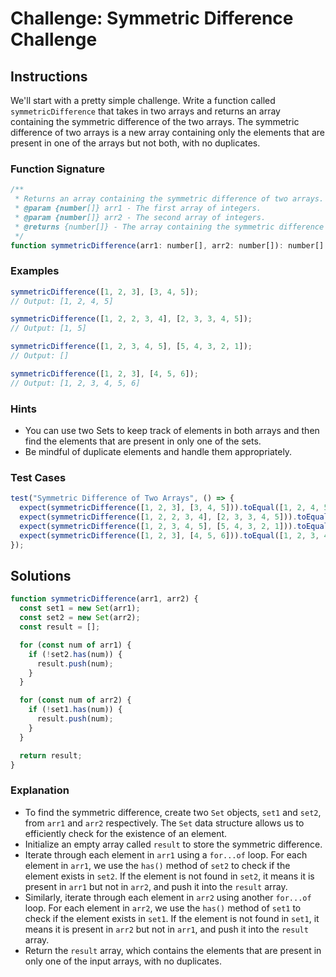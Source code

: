 # Challenge: Symmetric Difference Challenge

## Instructions

We'll start with a pretty simple challenge. Write a function called `symmetricDifference` that takes in two arrays and returns an array containing the symmetric difference of the two arrays. The symmetric difference of two arrays is a new array containing only the elements that are present in one of the arrays but not both, with no duplicates.

### Function Signature

```js
/**
 * Returns an array containing the symmetric difference of two arrays.
 * @param {number[]} arr1 - The first array of integers.
 * @param {number[]} arr2 - The second array of integers.
 * @returns {number[]} - The array containing the symmetric difference of the two arrays.
 */
function symmetricDifference(arr1: number[], arr2: number[]): number[]
```

### Examples

```js
symmetricDifference([1, 2, 3], [3, 4, 5]);
// Output: [1, 2, 4, 5]

symmetricDifference([1, 2, 2, 3, 4], [2, 3, 3, 4, 5]);
// Output: [1, 5]

symmetricDifference([1, 2, 3, 4, 5], [5, 4, 3, 2, 1]);
// Output: []

symmetricDifference([1, 2, 3], [4, 5, 6]);
// Output: [1, 2, 3, 4, 5, 6]
```

### Hints

- You can use two Sets to keep track of elements in both arrays and then find the elements that are present in only one of the sets.
- Be mindful of duplicate elements and handle them appropriately.

### Test Cases

```js
test("Symmetric Difference of Two Arrays", () => {
  expect(symmetricDifference([1, 2, 3], [3, 4, 5])).toEqual([1, 2, 4, 5]);
  expect(symmetricDifference([1, 2, 2, 3, 4], [2, 3, 3, 4, 5])).toEqual([1, 5]);
  expect(symmetricDifference([1, 2, 3, 4, 5], [5, 4, 3, 2, 1])).toEqual([]);
  expect(symmetricDifference([1, 2, 3], [4, 5, 6])).toEqual([1, 2, 3, 4, 5, 6]);
});
```

## Solutions

```js
function symmetricDifference(arr1, arr2) {
  const set1 = new Set(arr1);
  const set2 = new Set(arr2);
  const result = [];

  for (const num of arr1) {
    if (!set2.has(num)) {
      result.push(num);
    }
  }

  for (const num of arr2) {
    if (!set1.has(num)) {
      result.push(num);
    }
  }

  return result;
}
```

### Explanation

- To find the symmetric difference, create two `Set` objects, `set1` and `set2`, from `arr1` and `arr2` respectively. The `Set` data structure allows us to efficiently check for the existence of an element.
- Initialize an empty array called `result` to store the symmetric difference.
- Iterate through each element in `arr1` using a `for...of` loop. For each element in `arr1`, we use the `has()` method of `set2` to check if the element exists in `set2`. If the element is not found in `set2`, it means it is present in `arr1` but not in `arr2`, and push it into the `result` array.
- Similarly, iterate through each element in `arr2` using another `for...of` loop. For each element in `arr2`, we use the `has()` method of `set1` to check if the element exists in `set1`. If the element is not found in `set1`, it means it is present in `arr2` but not in `arr1`, and push it into the `result` array.
- Return the `result` array, which contains the elements that are present in only one of the input arrays, with no duplicates.
